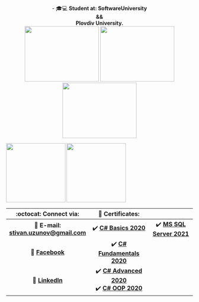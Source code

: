 <p align="center">
   - 🎓💻 <b>Student at: SoftwareUniversity<br>&&<br>Plovdiv University.
   <br>
   <img width="200" height="150" src="https://media.giphy.com/media/USV0ym3bVWQJJmNu3N/giphy.gif">
   <img width="200" height="150" src="https://media.giphy.com/media/Wsju5zAb5kcOfxJV9i/giphy.gif">
   <img width="200" height="150" src="https://media.giphy.com/media/USV0ym3bVWQJJmNu3N/giphy.gif">
</p>
   
<div>
  <img height="160" align="left" src="https://github-readme-stats.vercel.app/api?username=StivanUzunov&count_private=true&true&hide=issues&show_icons=true" />
  <img height="160" src="https://github-readme-stats.vercel.app/api/top-langs/?username=StivanUzunov&layout=compact" />
</div>


| :octocat: Connect via: | :scroll: Certificates: | |
| :-: | :-: | :-: |
| :e-mail: **E-mail:**<br/>**stivan.uzunov@gmail.com**| :heavy_check_mark: [**C# Basics 2020**](https://softuni.bg/certificates/details/78297/798571c3)| :heavy_check_mark: [**MS SQL Server 2021**](https://softuni.bg/certificates/details/97805/3e5bda4c) |
| :blue_book: [**Facebook**](https://www.facebook.com/stivan.uzunov/)| :heavy_check_mark: [**C# Fundamentals 2020**](https://softuni.bg/certificates/details/86077/798c87be)| |
| 💼 [**LinkedIn**](https://www.linkedin.com/in/stivanuzunov/)| :heavy_check_mark: [**C# Advanced 2020**](https://softuni.bg/certificates/details/90276/1d197c48)<br/>:heavy_check_mark: [**C# OOP 2020**](https://softuni.bg/certificates/details/95739/71e520f7)| |













